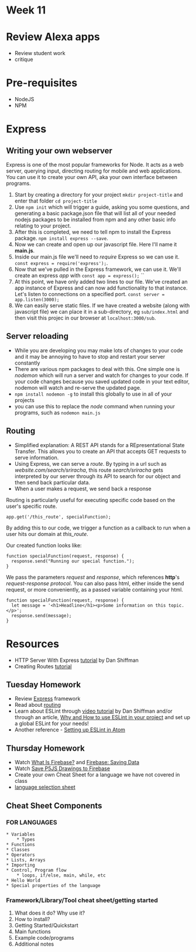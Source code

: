# Week 11

# Review Alexa apps
* Review student work
* critique

# Pre-requisites
* NodeJS
* NPM

# Express

## Writing your own webserver
Express is one of the most popular frameworks for Node. It acts as a web server, querying input, directing routing for mobile and web applications. You can use it to create your own API, aka your own interface between programs.

1. Start by creating a directory for your project ```mkdir project-title``` and enter that folder ```cd project-title```
2. Use ```npm init``` which will trigger a guide, asking you some questions, and generating a basic package.json file that will list all of your needed nodejs packages to be installed from npm and any other basic info relating to your project.
3. After this is completed, we need to tell npm to install the Express package. ```npm install express --save```.
4. Now we can create and open up our javascript file. Here I'll name it **main.js**.
5. Inside our main.js file we'll need to *require* Express so we can use it. ```const express = require('express');```.
6. Now that we've pulled in the Express framework, we can use it. We'll create an express *app* with ```const app = express();```
`` 
7. At this point, we have only added two lines to our file. We've created an app instance of Express and can now add functionality to that instance. Let's listen to connections on a specified port. ```const server = app.listen(3000);```
8. We can easily serve static files. If we have created a website (along with javascript file) we can place it in a sub-directory, eg ```sub/index.html``` and then visit this projec in our browser at ```localhost:3000/sub```. 

## Server reloading
* While you are developing you may make lots of changes to your code and it may be annoying to have to stop and restart your server constantly
* There are various npm packages to deal with this. One simple one is *nodemon* which will run a server and watch for changes to your code. If your code changes because you saved updated code in your text editor, nodemon will watch and re-serve the updated page.
* ```npm install nodemon -g``` to install this globally to use in all of your projects
* you can use this to replace the *node* command when running your programs, such as ```nodemon main.js```

## Routing

* Simplified explanation: A REST API stands for a REpresentational State Transfer. This allows you to create an API that accepts GET requests to serve information.
* Using Express, we can serve a *route*. By typing in a url such as *website.com/search/sriracha*, this route *search/sriracha* gets interpreted by our server through its API to search for our object and then send back particular data.
* When a user makes a request, we send back a response

Routing is particularly useful for executing specific code based on the user's specific route.

```
app.get('/this_route', specialFunction);
```

By adding this to our code, we trigger a function as a callback to run when a user hits our domain at *this_route*.

Our created function looks like:

```
function specialFunction(request, response) {
  response.send("Running our special function.");
}
```

We pass the parameters *request* and *response*, which references **http**'s *request-response protocol*. You can also pass html, either inside the send request, or more conveniently, as a passed variable containing your html.

```
function specialFunction(request, response) {
  let message = '<h1>Headline</h1><p>Some information on this topic.</p>';
  response.send(message);
}
```

# Resources
* HTTP Server With Express [tutorial](https://www.youtube.com/watch?v=6oiabY1xpBo&list=PLRqwX-V7Uu6Yyn-fBtGHfN0_xCtBwUkBp&index=2) by Dan Shiffman
* Creating Routes [tutorial](https://www.youtube.com/watch?v=e4qKBkwwkNg&index=3&list=PLRqwX-V7Uu6Yyn-fBtGHfN0_xCtBwUkBp)

## Tuesday Homework
* Review [Express](https://expressjs.com) framework
* Read about [routing](https://expressjs.com/en/guide/routing.html)
* Learn about ESLint through [video tutorial](https://www.youtube.com/watch?v=clzTwZgMlqE) by Dan Shiffman and/or through an article, [Why and How to use ESLint in your project](https://medium.com/the-node-js-collection/why-and-how-to-use-eslint-in-your-project-742d0bc61ed7) and set up a global ESLint for your needs! 
* Another reference - [Setting up ESLint in Atom](https://hackernoon.com/what-is-eslint-how-do-i-set-it-up-on-atom-70f270f57296)

## Thursday Homework

* Watch [What Is Firebase?](https://www.youtube.com/watch?list=PLRqwX-V7Uu6agS82Le9lLCBbeaW8inATT&v=JrHT1iqSrAQ) and [Firebase: Saving Data](https://www.youtube.com/watch?v=7lEU1UEw3YI&index=2&list=PLRqwX-V7Uu6agS82Le9lLCBbeaW8inATT)
* Watch [Save P5JS Drawings to Firebase](https://www.youtube.com/watch?v=RUSvMxxm_Jo&list=PLRqwX-V7Uu6agS82Le9lLCBbeaW8inATT&index=4)
* Create your own Cheat Sheet for a language we have not covered in class
* [language selection sheet](languages.md)

## Cheat Sheet Components

### FOR LANGUAGES
	* Variables
		* Types
	* Functions
	* Classes
	* Operators
	* Lists, Arrays
	* Importing
	* Control, Program flow
		* loops, if/else, main, while, etc
	* Hello World
	* Special properties of the language

### Framework/Library/Tool cheat sheet/getting started

1. What does it do? Why use it?
2. How to install?
3. Getting Started/Quickstart
4. Main functions
5. Example code/programs
6. Additional notes


